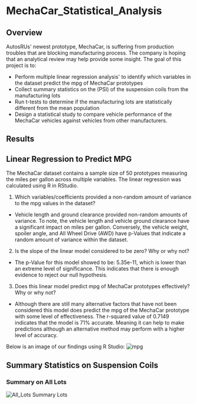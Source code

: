# MechaCar_Statistical_Analysis
## Overview
AutosRUs' newest prototype, MechaCar, is suffering from production troubles that are blocking manufacturing process. The company is hoping that an analytical review may help provide some insight. The goal of this project is to:
 
  * Perform multiple linear regression analysis' to identify which variables in the dataset predict the mpg of MechaCar prototypes
  * Collect summary statistics on the (PSI) of the suspension coils from the manufacturing lots
  * Run t-tests to determine if the manufacturing lots are statistically different from the mean population
  * Design a statistical study to compare vehicle performance of the MechaCar vehicles against vehicles from other manufacturers. 
  
 ## Results
 
 ## Linear Regression to Predict MPG
  The MechaCar dataset contains a sample size of 50 prototypes measuring the miles per gallon across multiple variables. The linear regression was calculated using R in RStudio.

1. Which variables/coefficients provided a non-random amount of variance to the mpg values in the dataset?
  * Vehicle length and ground clearance provided non-random amounts of variance. To note, the vehicle length and vehicle ground clearance have a significant impact on miles per gallon. Conversely, the vehicle weight, spoiler angle, and All Wheel Drive (AWD) have p-Values that indicate a random amount of variance within the dataset.

2. Is the slope of the linear model considered to be zero? Why or why not?
  * The p-Value for this model showed to be: 5.35e-11, which is lower than an extreme level of significance. This indicates that there is enough evidence to reject our null hypothesis. 

3. Does this linear model predict mpg of MechaCar prototypes effectively? Why or why not?
  * Although there are still many alternative factors that have not been considered this model does predict the mpg of the MechaCar prototype with some level of effectiveness. The r-squared value of 0.7149 indicates that the model is 71% accurate. Meaning it can help to make predictions although an alternative method may perform with a higher level of accuracy. 

Below is an image of our findings using R Studio:
![mpg](https://user-images.githubusercontent.com/110632671/205527209-89ee3a16-b3d3-41ef-b985-077a7030220c.png)

## Summary Statistics on Suspension Coils
### Summary on All Lots
![All_Lots](https://user-images.githubusercontent.com/110632671/205527760-676e704f-508a-48a0-bd97-4babf30d91c8.png)
Summary Lots


